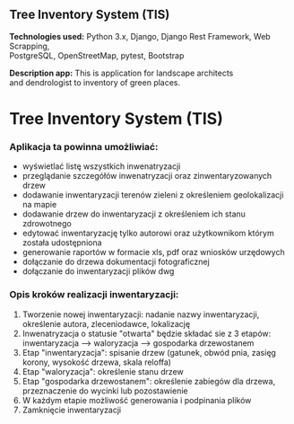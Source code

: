 Tree Inventory System (TIS)
---------------------

**Technologies used:** Python 3.x, Django, Django Rest Framework, Web Scrapping, \
PostgreSQL, OpenStreetMap, pytest, Bootstrap

**Description app:** This is application for landscape architects \
and dendrologist to inventory of green places.

# Tree Inventory System (TIS)


### Aplikacja ta powinna umożliwiać:

* wyświetlać listę wszystkich inwenatryzacji
* przeglądanie szczegółów inwenatryzacji oraz zinwentaryzowanych drzew
* dodawanie inwentaryzacji terenów zieleni z określeniem geolokalizacji na mapie
* dodawanie drzew do inwentaryzacji z określeniem ich stanu zdrowotnego
* edytować inwentaryzację tylko autorowi oraz użytkownikom którym została udostępniona
* generowanie raportów w formacie xls, pdf oraz wniosków urzędowych
* dołączanie do drzewa dokumentacji fotograficznej
* dołączanie do inwentaryzacji plików dwg

### Opis kroków realizacji inwentaryzacji:

1. Tworzenie nowej inwentaryzacji: nadanie nazwy inwentaryzacji, określenie autora, zleceniodawce, lokalizację
2. Inwenatryzacja o statusie "otwarta" będzie składać sie z 3 etapów: inwentaryzacja --> waloryzacja --> gospodarka drzewostanem
3. Etap "inwentaryzacja": spisanie drzew (gatunek, obwód pnia, zasięg korony, wysokość drzewa, skala reloffa)
4. Etap "waloryzacja": określenie stanu drzew
5. Etap "gospodarka drzewostanem": określenie zabiegów dla drzewa, przeznaczenie do wycinki lub pozostawienie
6. W każdym etapie możliwość generowania i podpinania plików
7. Zamknięcie inwentaryzacji
